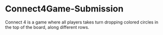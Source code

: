 # Connect4Game-Submission
Connect 4 is a game where all players takes turn dropping colored circles  in the top of the board, along different rows.
